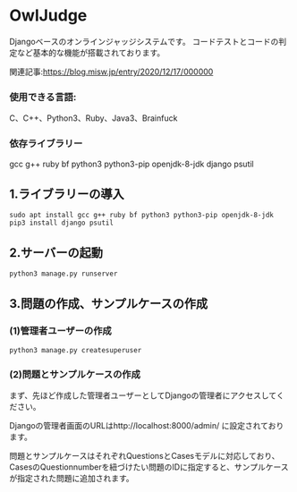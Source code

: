 # OwlJudge
Djangoベースのオンラインジャッジシステムです。
コードテストとコードの判定など基本的な機能が搭載されております。

関連記事:https://blog.misw.jp/entry/2020/12/17/000000

### 使用できる言語:
C、C++、Python3、Ruby、Java3、Brainfuck

### 依存ライブラリー
gcc g++ ruby bf python3 python3-pip openjdk-8-jdk django psutil

## 1.ライブラリーの導入
```
sudo apt install gcc g++ ruby bf python3 python3-pip openjdk-8-jdk
pip3 install django psutil
```

## 2.サーバーの起動
```
python3 manage.py runserver
```


## 3.問題の作成、サンプルケースの作成
### (1)管理者ユーザーの作成
```
python3 manage.py createsuperuser
```
### (2)問題とサンプルケースの作成
まず、先ほど作成した管理者ユーザーとしてDjangoの管理者にアクセスしてください。

Djangoの管理者画面のURLはhttp://localhost:8000/admin/ に設定されております。

問題とサンプルケースはそれぞれQuestionsとCasesモデルに対応しており、CasesのQuestionnumberを紐づけたい問題のIDに指定すると、サンプルケースが指定された問題に追加されます。



